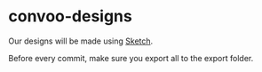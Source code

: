 # convoo-designs

Our designs will be made using [Sketch](https://www.sketchapp.com/).

Before every commit, make sure you export all to the export folder.